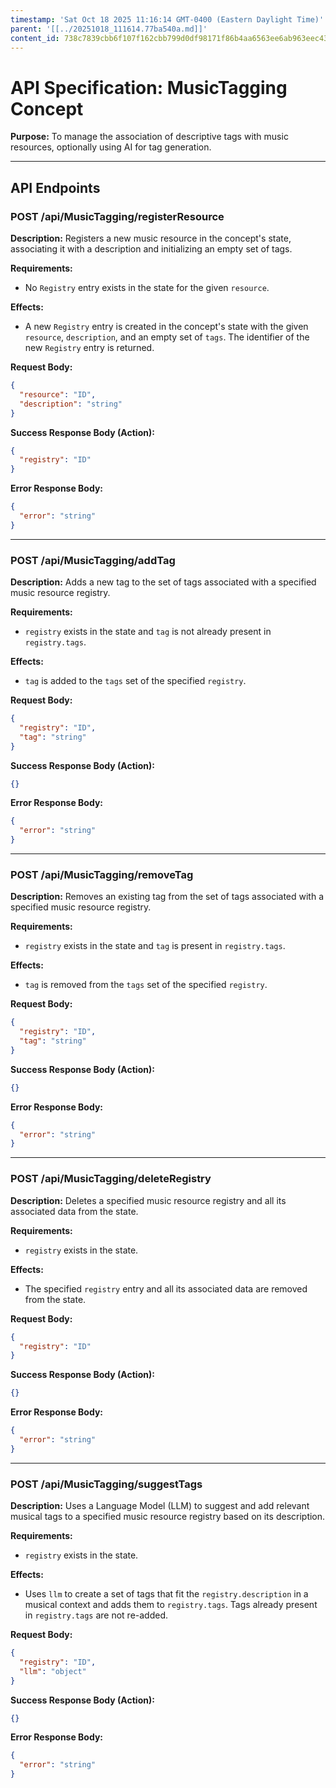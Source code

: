 ```yaml
---
timestamp: 'Sat Oct 18 2025 11:16:14 GMT-0400 (Eastern Daylight Time)'
parent: '[[../20251018_111614.77ba540a.md]]'
content_id: 738c7839cbb6f107f162cbb799d0df98171f86b4aa6563ee6ab963eec43613fc
---
```


# API Specification: MusicTagging Concept

**Purpose:** To manage the association of descriptive tags with music resources, optionally using AI for tag generation.

***

## API Endpoints

### POST /api/MusicTagging/registerResource

**Description:** Registers a new music resource in the concept's state, associating it with a description and initializing an empty set of tags.

**Requirements:**

* No `Registry` entry exists in the state for the given `resource`.

**Effects:**

* A new `Registry` entry is created in the concept's state with the given `resource`, `description`, and an empty set of `tags`. The identifier of the new `Registry` entry is returned.

**Request Body:**

```json
{
  "resource": "ID",
  "description": "string"
}
```

**Success Response Body (Action):**

```json
{
  "registry": "ID"
}
```

**Error Response Body:**

```json
{
  "error": "string"
}
```

***

### POST /api/MusicTagging/addTag

**Description:** Adds a new tag to the set of tags associated with a specified music resource registry.

**Requirements:**

* `registry` exists in the state and `tag` is not already present in `registry.tags`.

**Effects:**

* `tag` is added to the `tags` set of the specified `registry`.

**Request Body:**

```json
{
  "registry": "ID",
  "tag": "string"
}
```

**Success Response Body (Action):**

```json
{}
```

**Error Response Body:**

```json
{
  "error": "string"
}
```

***

### POST /api/MusicTagging/removeTag

**Description:** Removes an existing tag from the set of tags associated with a specified music resource registry.

**Requirements:**

* `registry` exists in the state and `tag` is present in `registry.tags`.

**Effects:**

* `tag` is removed from the `tags` set of the specified `registry`.

**Request Body:**

```json
{
  "registry": "ID",
  "tag": "string"
}
```

**Success Response Body (Action):**

```json
{}
```

**Error Response Body:**

```json
{
  "error": "string"
}
```

***

### POST /api/MusicTagging/deleteRegistry

**Description:** Deletes a specified music resource registry and all its associated data from the state.

**Requirements:**

* `registry` exists in the state.

**Effects:**

* The specified `registry` entry and all its associated data are removed from the state.

**Request Body:**

```json
{
  "registry": "ID"
}
```

**Success Response Body (Action):**

```json
{}
```

**Error Response Body:**

```json
{
  "error": "string"
}
```

***

### POST /api/MusicTagging/suggestTags

**Description:** Uses a Language Model (LLM) to suggest and add relevant musical tags to a specified music resource registry based on its description.

**Requirements:**

* `registry` exists in the state.

**Effects:**

* Uses `llm` to create a set of tags that fit the `registry.description` in a musical context and adds them to `registry.tags`. Tags already present in `registry.tags` are not re-added.

**Request Body:**

```json
{
  "registry": "ID",
  "llm": "object"
}
```

**Success Response Body (Action):**

```json
{}
```

**Error Response Body:**

```json
{
  "error": "string"
}
```
